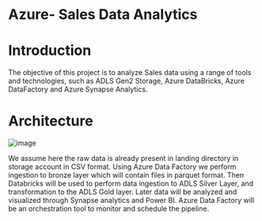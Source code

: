# Azure- Sales Data Analytics
# Introduction
The objective of this project is to analyze Sales data using a range of tools and technologies, such as ADLS Gen2 Storage, Azure DataBricks, Azure DataFactory and Azure Synapse Analytics.
# Architecture
![image](https://github.com/geetanjalich/medallion-architecture-project-02/assets/79563879/834698ca-45bf-4bed-b270-4213ed918145)

We assume here the raw data is already present in landing directory in storage account in CSV format. Using Azure Data Factory we perform ingestion to bronze layer which will contain files in parquet format. Then Databricks will be used to perform data ingestion to ADLS Silver Layer, and transformation to the ADLS Gold layer. Later data will be analyzed and visualized through Synapse analytics and Power BI. Azure Data Factory will be an orchestration tool to monitor and schedule the pipeline.

